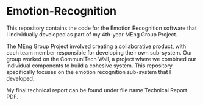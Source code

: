 # Emotion-Recognition
This repository contains the code for the Emotion Recognition software that I individually developed as part of my 4th-year MEng Group Project.

The MEng Group Project involved creating a collaborative product, with each team member responsible for developing their own sub-system. Our group worked on the CommuniTech Wall, a project where we combined our individual components to build a cohesive system. This repository specifically focuses on the emotion recognition sub-system that I developed.

My final technical report can be found under file name Technical Report PDF.
